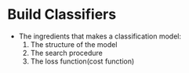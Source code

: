 # Build Classifiers
* The ingredients that makes a classification model:
  1. The structure of the model
  2. The search procedure
  3. The loss function(cost function)
